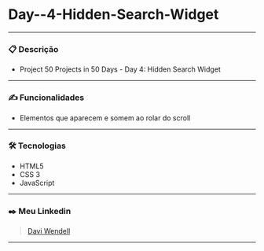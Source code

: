 # Day--4-Hidden-Search-Widget
<hr>

### 📋 Descrição
- Project 50 Projects in 50 Days - Day 4: Hidden Search Widget
<hr>

### ✍️ Funcionalidades
 - Elementos que aparecem e somem ao rolar do scroll

<hr>

### 🛠️ Tecnologias
- HTML5 
- CSS 3 
- JavaScript
 
<hr>

  ### ✒️ Meu Linkedin
 > <a href="https://www.linkedin.com/in/davi-wendell/">Davi Wendell</a> <br>

  
  <hr>




